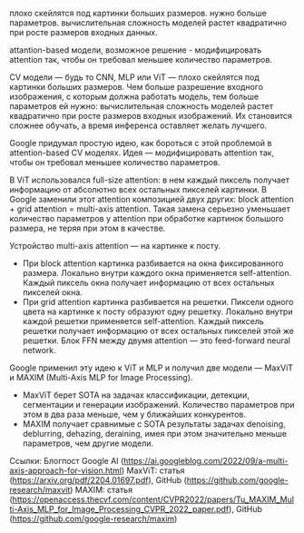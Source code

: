 плохо скейлятся под картинки больших размеров.
нужно больше параметров.
вычислительная сложность моделей растет квадратично при росте размеров входных данных.

attantion-based модели, возможное решение - модифицировать attention так, чтобы он требовал меньшее количество параметров.


CV модели — будь то CNN, MLP или ViT —  плохо скейлятся под картинки больших размеров. Чем больше разрешение входного изображения, с которым должна работать модель, тем больше параметров ей нужно: вычислительная сложность моделей растет квадратично при росте размеров входных изображений. Их становится сложнее обучать, а время инференса оставляет желать лучшего.

Google придумал простую идею, как бороться с этой проблемой в attention-based CV моделях. Идея — модифицировать attention так, чтобы он требовал меньшее количество параметров. 

В ViT использовался full-size attention: в нем каждый пиксель получает информацию от абсолютно всех остальных пикселей картинки. В Google заменили этот attention композицией двух других: block attention + grid attention = multi-axis attention. Такая замена серьезно уменьшает количество параметров у attention при обработке картинок большого размера, не теряя при этом в качестве. 

Устройство multi-axis attention — на картинке к посту. 
- При block attention картинка разбивается на окна фиксированного размера. Локально внутри каждого окна применяется self-attention. Каждый пиксель окна получает информацию от всех остальных пикселей окна.
- При grid attention картинка разбивается на решетки. Пиксели одного цвета на картинке к посту образуют одну решетку. Локально внутри каждой решетки применяется self-attention. Каждый пиксель решетки получает информацию от всех остальных пикселей этой же решетки.
Блок FFN между двумя attention — это feed-forward neural network. 

Google применил эту идею к ViT и MLP и получил две модели — MaxViT и MAXIM (Multi-Axis MLP for Image Processing). 
- MaxViT берет SOTA на задачах классификации, детекции, сегментации и генерации изображений. Количество параметров при этом в два раза меньше, чем у ближайших конкурентов. 
- MAXIM получает сравнимые с SOTA результаты задачах denoising, deblurring, dehazing, deraining, имея при этом значительно меньше параметров, чем другие модели.
 
Ссылки:
Блогпост Google AI (https://ai.googleblog.com/2022/09/a-multi-axis-approach-for-vision.html)
MaxViT: статья (https://arxiv.org/pdf/2204.01697.pdf), GitHub (https://github.com/google-research/maxvit)
MAXIM: статья (https://openaccess.thecvf.com/content/CVPR2022/papers/Tu_MAXIM_Multi-Axis_MLP_for_Image_Processing_CVPR_2022_paper.pdf), GitHub (https://github.com/google-research/maxim)